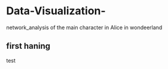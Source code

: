 # Data-Visualization-
network_analysis of the main character in Alice in wondeerland

## first haning
test



